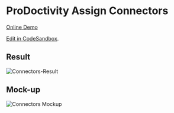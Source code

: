 # ProDoctivity Assign Connectors

[Online Demo](https://1q50x8llnq.codesandbox.io/)

[Edit in CodeSandbox](https://codesandbox.io/s/github/reyronald/prodoctivity-assign-connectors).

## Result

![Connectors-Result](https://uploads.codesandbox.io/uploads/user/99a4a547-1f73-4c44-a431-c7d16914e988/zQC5-Connectors-Result.png)

## Mock-up

![Connectors Mockup](https://uploads.codesandbox.io/uploads/user/99a4a547-1f73-4c44-a431-c7d16914e988/IsYR-Conectores.png)